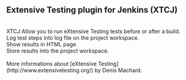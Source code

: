 ## Extensive Testing plugin for Jenkins (XTCJ)
<br>
XTCJ Allow you to run eXtensive Testing tests before or after a build.
<br>
Log test steps into log file on the project workspace.<br>
Show results in HTML page.<br>
Store results into the project workspace.<br>
<br>
More informations about [eXtensive Testing](http://www.extensivetesting.org/) by Denis Machard.
